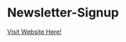 # Newsletter-Signup

 <a href="https://secure-spire-11497.herokuapp.com/">Visit Website Here!</a> 
 
 
